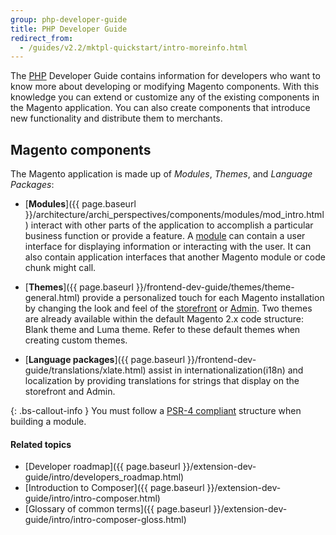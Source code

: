 ```yaml
---
group: php-developer-guide
title: PHP Developer Guide
redirect_from:
  - /guides/v2.2/mktpl-quickstart/intro-moreinfo.html
---
```


The [PHP](https://glossary.magento.com/php) Developer Guide contains information for developers who want to know more about developing or modifying Magento components. With this knowledge you can extend or customize any of the existing components in the Magento application. You can also create components that introduce new functionality and distribute them to merchants.

## Magento components

The Magento application is made up of *Modules*, *Themes*, and *Language Packages*:

* [**Modules**]({{ page.baseurl }}/architecture/archi_perspectives/components/modules/mod_intro.html) interact with other parts of the application to accomplish a particular business function or provide a feature. A [module](https://glossary.magento.com/module) can contain a user interface for displaying information or interacting with the user. It can also contain application interfaces that another Magento module or code chunk might call.

* [**Themes**]({{ page.baseurl }}/frontend-dev-guide/themes/theme-general.html) provide a personalized touch for each Magento installation by changing the look and feel of the [storefront](https://glossary.magento.com/storefront) or [Admin](https://glossary.magento.com/admin). Two themes are already available within the default Magento 2.x code structure: Blank theme and Luma theme. Refer to these default themes when creating custom themes.

* [**Language packages**]({{ page.baseurl }}/frontend-dev-guide/translations/xlate.html) assist in internationalization(i18n) and localization by providing translations for strings that display on the storefront and Admin.

{: .bs-callout-info }
You must follow a [PSR-4 compliant](http://www.php-fig.org/psr/psr-4/) structure when building a module.

#### Related topics

*	[Developer roadmap]({{ page.baseurl }}/extension-dev-guide/intro/developers_roadmap.html)
*	[Introduction to Composer]({{ page.baseurl }}/extension-dev-guide/intro/intro-composer.html)
*	[Glossary of common terms]({{ page.baseurl }}/extension-dev-guide/intro/intro-composer-gloss.html)
